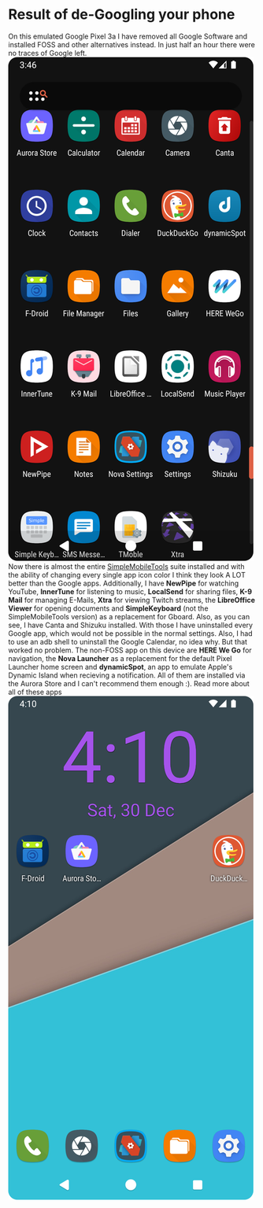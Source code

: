 # Result of de-Googling your phone
On this emulated Google Pixel 3a I have removed all Google Software and installed FOSS and other alternatives instead. In just half an hour there were no traces of Google left.
![Screenshot of the emulated android device](https://github.com/diam0ndkiller/degoogle/blob/main/assets/de-googled%20pixel%20drawer.png)
Now there is almost the entire [SimpleMobileTools](https://simplemobiletools.com) suite installed and with the ability of changing every single app icon color I think they look A LOT better than the Google apps. Additionally, I have **NewPipe** for watching YouTube, **InnerTune** for listening to music, **LocalSend** for sharing files, **K-9 Mail** for managing E-Mails, **Xtra** for viewing Twitch streams, the **LibreOffice Viewer** for opening documents and **SimpleKeyboard** (not the SimpleMobileTools version) as a replacement for Gboard. Also, as you can see, I have Canta and Shizuku installed. With those I have uninstalled every Google app, which would not be possible in the normal settings. Also, I had to use an adb shell to uninstall the Google Calendar, no idea why. But that worked no problem. The non-FOSS app on this device are **HERE We Go** for navigation, the **Nova Launcher** as a replacement for the default Pixel Launcher home screen and **dynamicSpot**, an app to emulate Apple's Dynamic Island when recieving a notification. All of them are installed via the Aurora Store and I can't recommend them enough :). Read more about all of these apps
![Home screenshot](https://github.com/diam0ndkiller/degoogle/blob/main/assets/de-googled%20pixel%20home.png)
